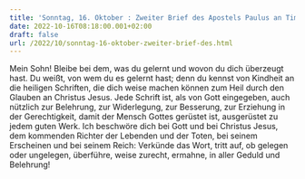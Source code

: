 ```yaml
---
title: 'Sonntag, 16. Oktober : Zweiter Brief des Apostels Paulus an Timotheus 3,14-17.4,1-2.'
date: 2022-10-16T08:18:00.001+02:00
draft: false
url: /2022/10/sonntag-16-oktober-zweiter-brief-des.html
---
```


Mein Sohn! Bleibe bei dem, was du gelernt und wovon du dich überzeugt hast. Du weißt, von wem du es gelernt hast; denn du kennst von Kindheit an die heiligen Schriften, die dich weise machen können zum Heil durch den Glauben an Christus Jesus. Jede Schrift ist, als von Gott eingegeben, auch nützlich zur Belehrung, zur Widerlegung, zur Besserung, zur Erziehung in der Gerechtigkeit, damit der Mensch Gottes gerüstet ist, ausgerüstet zu jedem guten Werk. Ich beschwöre dich bei Gott und bei Christus Jesus, dem kommenden Richter der Lebenden und der Toten, bei seinem Erscheinen und bei seinem Reich: Verkünde das Wort, tritt auf, ob gelegen oder ungelegen, überführe, weise zurecht, ermahne, in aller Geduld und Belehrung!